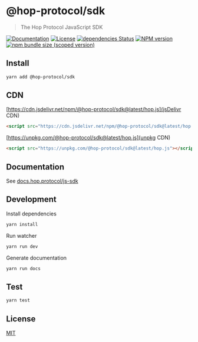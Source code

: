 # @hop-protocol/sdk

> The Hop Protocol JavaScript SDK

[![Documentation](https://img.shields.io/badge/documentation-available-green.svg?style=flat)](https://docs.hop.exchange/js-sdk/)
[![License](http://img.shields.io/badge/license-MIT-blue.svg)](https://raw.githubusercontent.com/@hop-protocol/sdk/master/LICENSE)
[![dependencies Status](https://david-dm.org/@hop-protocol/sdk/status.svg)](https://david-dm.org/@hop-protocol/sdk)
[![NPM version](https://badge.fury.io/js/%40hop-protocol%2Fsdk.svg)](https://badge.fury.io/js/%40hop-protocol%2Fsdk)
[![npm bundle size (scoped version)](https://img.shields.io/bundlephobia/minzip/@hop-protocol/sdk/latest.svg)](https://bundlephobia.com/result?p=@hop-protocol/sdk@latest)

## Install

```bash
yarn add @hop-protocol/sdk
```

## CDN

[https://cdn.jsdelivr.net/npm/@hop-protocol/sdk@latest/hop.js](jsDelivr CDN)

```html
<script src="https://cdn.jsdelivr.net/npm/@hop-protocol/sdk@latest/hop.js"></script>
```

[https://unpkg.com/@hop-protocol/sdk@latest/hop.js](unpkg CDN)

```html
<script src="https://unpkg.com/@hop-protocol/sdk@latest/hop.js"></script>
```

## Documentation

See [docs.hop.protocol/js-sdk](https://docs.hop.exchange/js-sdk)

## Development

Install dependencies

```bash
yarn install
```

Run watcher

```bash
yarn run dev
```

Generate documentation

```bash
yarn run docs
```

## Test

```bash
yarn test
```

## License

[MIT](LICENSE)
